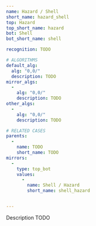 ```yaml
---
name: Hazard / Shell
short_name: hazard_shell
top: Hazard
top_short_name: hazard
bot: Shell
bot_short_name: shell

recognition: TODO

# ALGORITHMS
default_alg:
  alg: "0,0/"
  description: TODO
mirror_algs:
  -
    alg: "0,0/"
    description: TODO
other_algs:
  -
    alg: "0,0/"
    description: TODO

# RELATED CASES
parents:
  -
    name: TODO
    short_name: TODO
mirrors:
  -
    type: top_bot
    values: 
      -
        name: Shell / Hazard
        short_name: shell_hazard


---
```


Description TODO


